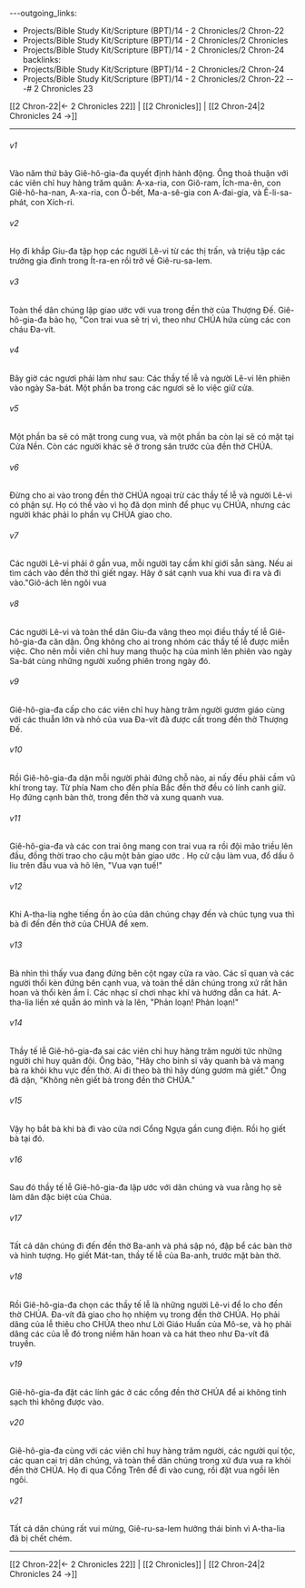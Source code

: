 ---outgoing_links:
  - Projects/Bible Study Kit/Scripture (BPT)/14 - 2 Chronicles/2 Chron-22
  - Projects/Bible Study Kit/Scripture (BPT)/14 - 2 Chronicles/2 Chronicles
  - Projects/Bible Study Kit/Scripture (BPT)/14 - 2 Chronicles/2 Chron-24
backlinks:
  - Projects/Bible Study Kit/Scripture (BPT)/14 - 2 Chronicles/2 Chron-24
  - Projects/Bible Study Kit/Scripture (BPT)/14 - 2 Chronicles/2 Chron-22
---# 2 Chronicles 23

[[2 Chron-22|← 2 Chronicles 22]] | [[2 Chronicles]] | [[2 Chron-24|2 Chronicles 24 →]]
***



###### v1 
Vào năm thứ bảy Giê-hô-gia-đa quyết định hành động. Ông thoả thuận với các viên chỉ huy hàng trăm quân: A-xa-ria, con Giô-ram, Ích-ma-ên, con Giê-hô-ha-nan, A-xa-ria, con Ô-bết, Ma-a-sê-gia con A-đai-gia, và Ê-li-sa-phát, con Xích-ri. 

###### v2 
Họ đi khắp Giu-đa tập họp các người Lê-vi từ các thị trấn, và triệu tập các trưởng gia đình trong Ít-ra-en rồi trở về Giê-ru-sa-lem. 

###### v3 
Toàn thể dân chúng lập giao ước với vua trong đền thờ của Thượng Đế. Giê-hô-gia-đa bảo họ, "Con trai vua sẽ trị vì, theo như CHÚA hứa cùng các con cháu Đa-vít. 

###### v4 
Bây giờ các ngươi phải làm như sau: Các thầy tế lễ và người Lê-vi lên phiên vào ngày Sa-bát. Một phần ba trong các ngươi sẽ lo việc giữ cửa. 

###### v5 
Một phần ba sẽ có mặt trong cung vua, và một phần ba còn lại sẽ có mặt tại Cửa Nền. Còn các người khác sẽ ở trong sân trước của đền thờ CHÚA. 

###### v6 
Đừng cho ai vào trong đền thờ CHÚA ngoại trừ các thầy tế lễ và người Lê-vi có phận sự. Họ có thể vào vì họ đã dọn mình để phục vụ CHÚA, nhưng các người khác phải lo phần vụ CHÚA giao cho. 

###### v7 
Các người Lê-vi phải ở gần vua, mỗi người tay cầm khí giới sẵn sàng. Nếu ai tìm cách vào đền thờ thì giết ngay. Hãy ở sát cạnh vua khi vua đi ra và đi vào."Giô-ách lên ngôi vua 

###### v8 
Các người Lê-vi và toàn thể dân Giu-đa vâng theo mọi điều thầy tế lễ Giê-hô-gia-đa căn dặn. Ông không cho ai trong nhóm các thầy tế lễ được miễn việc. Cho nên mỗi viên chỉ huy mang thuộc hạ của mình lên phiên vào ngày Sa-bát cùng những người xuống phiên trong ngày đó. 

###### v9 
Giê-hô-gia-đa cấp cho các viên chỉ huy hàng trăm người gươm giáo cùng với các thuẫn lớn và nhỏ của vua Đa-vít đã được cất trong đền thờ Thượng Đế. 

###### v10 
Rồi Giê-hô-gia-đa dặn mỗi người phải đứng chỗ nào, ai nấy đều phải cầm vũ khí trong tay. Từ phía Nam cho đến phía Bắc đền thờ đều có lính canh giữ. Họ đứng cạnh bàn thờ, trong đền thờ và xung quanh vua. 

###### v11 
Giê-hô-gia-đa và các con trai ông mang con trai vua ra rồi đội mão triều lên đầu, đồng thời trao cho cậu một bản giao ước . Họ cử cậu làm vua, đổ dầu ô liu trên đầu vua và hô lên, "Vua vạn tuế!" 

###### v12 
Khi A-tha-lia nghe tiếng ồn ào của dân chúng chạy đến và chúc tụng vua thì bà đi đến đền thờ của CHÚA để xem. 

###### v13 
Bà nhìn thì thấy vua đang đứng bên cột ngay cửa ra vào. Các sĩ quan và các người thổi kèn đứng bên cạnh vua, và toàn thể dân chúng trong xứ rất hân hoan và thổi kèn ầm ĩ. Các nhạc sĩ chơi nhạc khí và hướng dẫn ca hát. A-tha-lia liền xé quần áo mình và la lên, "Phản loạn! Phản loạn!" 

###### v14 
Thầy tế lễ Giê-hô-gia-đa sai các viên chỉ huy hàng trăm người tức những người chỉ huy quân đội. Ông bảo, "Hãy cho binh sĩ vây quanh bà và mang bà ra khỏi khu vực đền thờ. Ai đi theo bà thì hãy dùng gươm mà giết." Ông đã dặn, "Không nên giết bà trong đền thờ CHÚA." 

###### v15 
Vậy họ bắt bà khi bà đi vào cửa nơi Cổng Ngựa gần cung điện. Rồi họ giết bà tại đó. 

###### v16 
Sau đó thầy tế lễ Giê-hô-gia-đa lập ước với dân chúng và vua rằng họ sẽ làm dân đặc biệt của Chúa. 

###### v17 
Tất cả dân chúng đi đến đền thờ Ba-anh và phá sập nó, đập bể các bàn thờ và hình tượng. Họ giết Mát-tan, thầy tế lễ của Ba-anh, trước mặt bàn thờ. 

###### v18 
Rồi Giê-hô-gia-đa chọn các thầy tế lễ là những người Lê-vi để lo cho đền thờ CHÚA. Đa-vít đã giao cho họ nhiệm vụ trong đền thờ CHÚA. Họ phải dâng của lễ thiêu cho CHÚA theo như Lời Giáo Huấn của Mô-se, và họ phải dâng các của lễ đó trong niềm hân hoan và ca hát theo như Đa-vít đã truyền. 

###### v19 
Giê-hô-gia-đa đặt các lính gác ở các cổng đền thờ CHÚA để ai không tinh sạch thì không được vào. 

###### v20 
Giê-hô-gia-đa cùng với các viên chỉ huy hàng trăm người, các người quí tộc, các quan cai trị dân chúng, và toàn thể dân chúng trong xứ đưa vua ra khỏi đền thờ CHÚA. Họ đi qua Cổng Trên để đi vào cung, rồi đặt vua ngồi lên ngôi. 

###### v21 
Tất cả dân chúng rất vui mừng, Giê-ru-sa-lem hưởng thái bình vì A-tha-lia đã bị chết chém.

***
[[2 Chron-22|← 2 Chronicles 22]] | [[2 Chronicles]] | [[2 Chron-24|2 Chronicles 24 →]]
